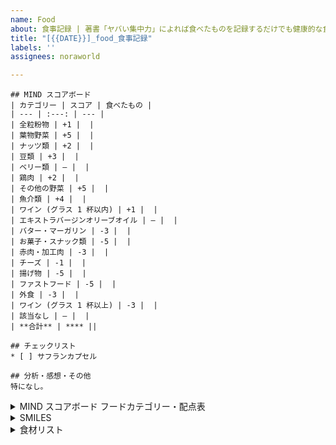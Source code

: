 ```yaml
---
name: Food
about: 食事記録 | 著書「ヤバい集中力」によれば食べたものを記録するだけでも健康的な食生活を維持できる可能性が高まります
title: "[{{DATE}}]_food_食事記録"
labels: ''
assignees: noraworld

---
```


```
## MIND スコアボード
| カテゴリー | スコア | 食べたもの |
| --- | :---: | --- |
| 全粒粉物 | +1 |  |
| 葉物野菜 | +5 |  |
| ナッツ類 | +2 |  |
| 豆類 | +3 |  |
| ベリー類 | ― |  |
| 鶏肉 | +2 |  |
| その他の野菜 | +5 |  |
| 魚介類 | +4 |  |
| ワイン (グラス 1 杯以内) | +1 |  |
| エキストラバージンオリーブオイル | ― |  |
| バター・マーガリン | -3 |  |
| お菓子・スナック類 | -5 |  |
| 赤肉・加工肉 | -3 |  |
| チーズ | -1 |  |
| 揚げ物 | -5 |  |
| ファストフード | -5 |  |
| 外食 | -3 |  |
| ワイン (グラス 1 杯以上) | -3 |  |
| 該当なし | ― |  |
| **合計** | **** ||

## チェックリスト
* [ ] サフランカプセル

## 分析・感想・その他
特になし。
```



<details>
<summary>MIND スコアボード フードカテゴリー・配点表</summary>

## フードカテゴリー・配点表
| カテゴリー | スコア | 例 | 推奨摂取量・上限摂取量 | 手ばかり |
| --- | :---: | --- | --- | --- |
| 全粒粉物 | +1 | 玄米、オートミール、キヌアなど | 週 21 食分 (1 日 3 食ずつ、1 食分 = 125g) | 握りこぶし 1 個ぐらい |
| 葉物野菜 | +5 | ほうれん草、ケール、レタス、青梗菜など | 1 日 1 食分 (1 食分 = 生野菜 150g, 加熱調理 75g) | 両方の手のひらに乗るぐらい |
| ナッツ類 | +2 | クルミ、マカダミア、アーモンドなど | 1 日 1 食分 (1 食分 = 20g) | 親指ぐらい |
| 豆類 | +3 | レンズ豆、大豆、ヒヨコマメなど（納豆も含める） | 1 日 1 食分 (1 食分 = 60g) | 片方の手のひらに乗るぐらい |
| ベリー類 | ― | ブルーベリー、イチゴ、ラズベリーなど | 週 2 食分 (1 食分 = 50g) | 握りこぶし 1 個ぐらい |
| 鶏肉 | +2 | ニワトリ、鴨、ダックなど | 週 2 食分 (1 食分 = 85g) | 片方の手のひらに乗るぐらい |
| その他の野菜 | +5 | タマネギ、ブロッコリー、ニンジンなど | 1 日 1 食分 (1 食分 = 生野菜 150g, 加熱調理 75g) | 両方の手のひらに乗るぐらい |
| 魚介類 | +4 | サーモン、さば、マス、ニシンなど | 週 1 食分 (1 食分 = 120g) | 片方の手のひらに乗るぐらい |
| ワイン (グラス 1 杯以内) | +1 | おもに赤ワイン | 1 日グラス 1 杯 (150ml) まで | ― |
| エキストラバージンオリーブオイル | ― | ― | 調理油、またはドレッシング用 | 親指ぐらい |
| バター・マーガリン | -3 | | 1 日小さじ 1 杯まで | |
| お菓子・スナック類 | -5 | | 週 5 食まで | |
| 赤肉・加工肉 | -3 | | 週 400g まで | |
| チーズ | -1 | | 週 80g まで | |
| 揚げ物 | -5 | | 週 1 食まで (1 食は唐揚げなら) | |
| ファストフード | -5 | | 週 1 回まで | |
| 外食 | -3 | | 週 1 回まで | |
| ワイン (グラス 1 杯以上) | -3 | | ― | |

_『[ヤバい集中力](https://www.amazon.co.jp/dp/B07X32TV1M)』図 1　脳に良い 10 のフードカテゴリー、図 2　脳に悪い 7 つのフードカテゴリー、図 3　MIND スコアボードより引用 (一部改変)_
</details>



<details>
<summary>SMILES</summary>

## SMILES
* 地中海式の食事がベース
* 3 ヶ月続ける

### 食べるべき食品
* 全粒粉のパンやパスタ（代替として、玄米、サツマイモ、タロイモ）
    * パンなら 1 日に 5 〜 8 枚
    * パスタなら 1 日に 300 〜 480g ぐらい
* 野菜
    * 1 日に握りこぶし 6 個分ぐらい
    * どんな野菜でも OK
* フルーツ
    * 野球ボールぐらいの大きさを 1 日 3 つ
* 豆類
    * 1 週間に 180g ぐらい
* ナッツ
    * 1 日に手のひらに軽くのるぐらい
* 魚
    * 最低でも週に 120g 以上
* 脂肪の少ない牛肉、羊肉、豚肉
    * 週に 180 〜 240g ぐらい
* 鶏肉
    * 週に 120 〜 180g ぐらい
* 卵
    * 週に 6 個以上
* オリーブオイル
    * 1 日小さじ 3 杯
* 乳製品
    * 牛乳やヨーグルトは 1 日 480ml ぐらいまで
    * チーズなら 1 日 80 〜 120g ぐらいまで

### 食べてはいけない食品
* 酒
    * 赤ワインか白ワインは 1 週間に 300ml までなら OK
* 精製された炭水化物
    * 全粒粉ではないパンやパスタ、白米など
* お菓子
    * ケーキ、スナック、クッキー、アイスクリーム
    * カカオ分が 70% 以上のダークチョコレートなら 1 日にひとかけらまで食べても OK
* 揚げ物
    * から揚げ、天ぷら、フライなど、油で高温調理したもの
* ファストフード
    * ハンバーガー、フライドポテト、ベーコンサンド、ピザなど、俗にジャンクフードと呼ばれるもの
* 加工肉
    * ベーコン、ハム、ソーセージ、チョリソーなど、保存性を高めるために手が加えられた肉
* 清涼飲料水
    * 砂糖や人工甘味料が入ったドリンク類は週に 3 本までがリミット

## 発酵食品
* 納豆
* キムチ
* ピクルス
* ザワークラウト
* ヨーグルト

## リジン＆アルギニン
* 鶏肉
* 豚肉
* サバ
* カツオ

## マグネシウム（リジンとセットで摂る）
* ワカメ
* 昆布

## トリプトファン
* 卵
* 鶏胸肉
* 魚（特に鱈かサーモン）
* ジャガイモ
* バナナ
* カッテージチーズ

_[超ストレス解消法 イライラが一瞬で消える100の科学的メソッド](https://www.amazon.co.jp/dp/4865371265)_
</details>



<details>
<summary>食材リスト</summary>

## 🥜 軽食用
* ローストミックスナッツ
* バナナ
* 納豆
* 鶏卵
* ヨーグルト
* ブルーベリー

## 🥗 食事用
* 玄米
* 野菜（カット野菜、冷凍野菜など）
* 鶏胸肉（サラダチキンなど）
* 魚（タラ、サケ、サバ、カツオなど）

## 🍯 常備調味料
* エクストラヴァージンオリーブオイル
* はちみつ

## 🧀 補助用
* チーズ
* 豆腐

## ⚠️ 注意点
* 買いすぎないように注意！
    * 大量買いすると家まで持って帰るのが大変になる
    * 特にカット野菜は消費期限が短い
    * 納豆や豆腐、レトルトごはんは 3 パックセットが多いので他のものもそれを基準にする
</details>
